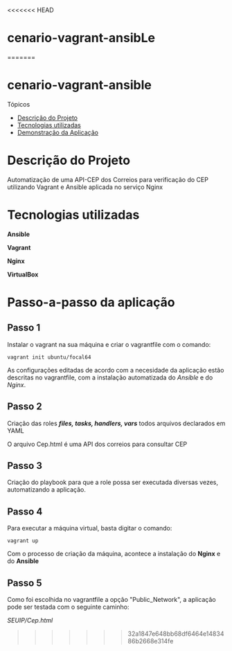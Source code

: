 <<<<<<< HEAD
# cenario-vagrant-ansibLe
=======
# cenario-vagrant-ansible
Tópicos

* [Descrição do Projeto](#descrição-do-projeto)
* [Tecnologias utilizadas](#tecnologias-utilizadas)
* [Demonstração da Aplicação](#passo-a-passo-da-aplicação)

# Descrição do Projeto
  Automatização de uma API-CEP dos Correios para verificação do CEP utilizando Vagrant e Ansible aplicada no serviço Nginx
 
# Tecnologias utilizadas
**Ansible**

**Vagrant**

**Nginx**

**VirtualBox**

# Passo-a-passo da aplicação

## Passo 1
  Instalar o vagrant na sua máquina e criar o vagrantfile com o comando:

```vagrant init ubuntu/focal64```

  As configurações editadas de acordo com a necesidade da aplicação estão descritas no vagrantfile, com a instalação automatizada do *Ansible* e do *Nginx*.

## Passo 2 
  Criação das roles ***files, tasks, handlers, vars*** todos arquivos declarados em YAML
  
  O arquivo Cep.html é uma API dos correios para consultar CEP

## Passo 3 
  Criação do playbook para que a role possa ser executada diversas vezes, automatizando a aplicação.
## Passo 4 
  Para executar a máquina virtual, basta digitar o comando:

``` vagrant up ```

  Com o processo de criação da máquina, acontece a instalação do **Nginx** e do **Ansible**

## Passo 5 
  Como foi escolhida no vagrantfile a opção "Public_Network", a aplicação pode ser testada com o seguinte caminho:

*SEUIP/Cep.html*
>>>>>>> 32a1847e648bb68df6464e1483486b2668e314fe
